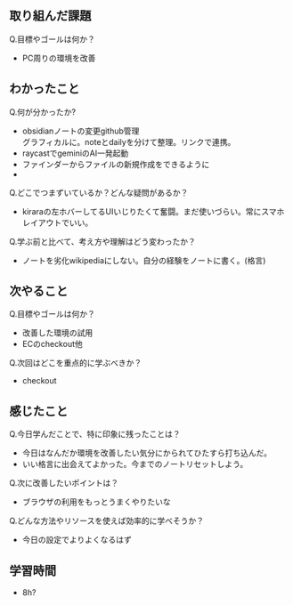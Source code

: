 ## 取り組んだ課題
Q.目標やゴールは何か？  
- PC周りの環境を改善

## わかったこと
Q.何が分かったか?  
- obsidianノートの変更github管理  
グラフィカルに。noteとdailyを分けて整理。リンクで連携。
- raycastでgeminiのAI一発起動
- ファインダーからファイルの新規作成をできるように
- 

Q.どこでつまずいているか？どんな疑問があるか？
- kiraraの左ホバーしてるUIいじりたくて奮闘。まだ使いづらい。常にスマホレイアウトでいい。

Q.学ぶ前と比べて、考え方や理解はどう変わったか？
- ノートを劣化wikipediaにしない。自分の経験をノートに書く。(格言)

## 次やること
Q.目標やゴールは何か？  
- 改善した環境の試用
- ECのcheckout他

Q.次回はどこを重点的に学ぶべきか？  
- checkout

## 感じたこと
Q.今日学んだことで、特に印象に残ったことは？  
- 今日はなんだか環境を改善したい気分にかられてひたすら打ち込んだ。
- いい格言に出会えてよかった。今までのノートリセットしよう。

Q.次に改善したいポイントは？  
- ブラウザの利用をもっとうまくやりたいな

Q.どんな方法やリソースを使えば効率的に学べそうか？
- 今日の設定でよりよくなるはず

## 学習時間
- 8h?